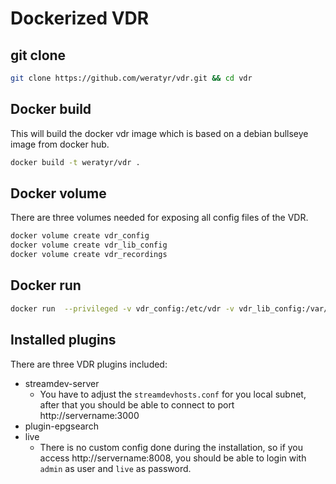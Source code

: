 # Dockerized VDR

## git clone 
```bash 
git clone https://github.com/weratyr/vdr.git && cd vdr
```

## Docker build 
This will build the docker vdr image which is based on a debian bullseye image from docker hub.
```bash
docker build -t weratyr/vdr .
```

## Docker volume
There are three volumes needed for exposing all config files of the VDR. 
```bash
docker volume create vdr_config
docker volume create vdr_lib_config
docker volume create vdr_recordings
```

## Docker run 
```bash
docker run  --privileged -v vdr_config:/etc/vdr -v vdr_lib_config:/var/lib/vdr  -v vdr_recordings:/var/lib/video  --device /dev/dvb:/dev/dvb  --net=host --name vdr -d weratyr/vdr:latest
```

## Installed plugins 

There are three VDR plugins included: 
-  streamdev-server 
	- You have to adjust the `streamdevhosts.conf` for you local subnet, after that you should be able to connect to port http://servername:3000
-  plugin-epgsearch 
-  live
	- There is no custom config done during the installation, so if you access http://servername:8008, you should be able to login with `admin` as user and `live` as password. 

